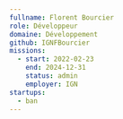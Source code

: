 ```yaml
---
fullname: Florent Bourcier
role: Développeur
domaine: Développement
github: IGNFBourcier
missions:
  - start: 2022-02-23
    end: 2024-12-31
    status: admin
    employer: IGN
startups:
  - ban
---
```


